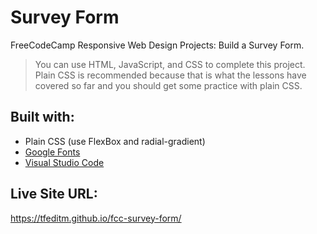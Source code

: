# Survey Form

FreeCodeCamp Responsive Web Design Projects: Build a Survey Form.

> You can use HTML, JavaScript, and CSS to complete this project. Plain CSS is recommended because that is what the lessons have covered so far and you should get some practice with plain CSS.

## Built with:

* Plain CSS (use FlexBox and radial-gradient)
* [Google Fonts](https://fonts.google.com/)
* [Visual Studio Code](https://code.visualstudio.com/)

## Live Site URL:
https://tfeditm.github.io/fcc-survey-form/


